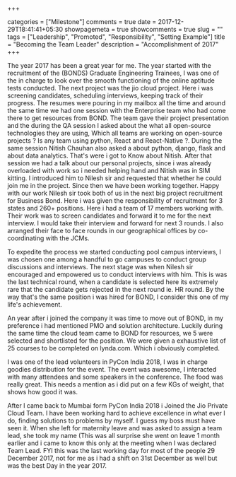 +++

categories = ["Milestone"]
comments = true
date = 2017-12-29T18:41:41+05:30
showpagemeta = true
showcomments = true
slug = ""
tags = ["Leadership", "Promoted", "Responsibility", "Setting Example"]
title = "Becoming the Team Leader"
description = "Accomplishment of 2017"
+++

The year 2017 has been a great year for me. The year started with the recruitment of the (BONDS) Graduate Engineering Trainees, I was one of the in charge to look over the smooth functioning of the online aptitude tests conducted. The next project was the jio cloud project. Here i was screening candidates, scheduling interviews, keeping track of their progress. The resumes were pouring in my mailbox all the time and around the same time we had one session with the Enterprise team who had come there to get resources from BOND. The team gave their project presentation and the during the QA session I asked about the what all open-source technologies they are using, Which all teams are working on open-source projects ? Is any team using python, React and React-Native ?. During the same session Nitish Chauhan also asked a about python, django, flask and about data analytics. That's were i got to Know about Nitish. After that session we had a talk about our personal projects, since i was already overloaded with work so i needed helping hand and Nitish was in SIM kitting. I introduced him to Nilesh sir and requested that whether he could join me in the project. Since then we have been working together. Happy with our work  Nilesh sir took both of us in the next big project recruitment for Business Bond. Here i was given the responsibility of recruitment for 3 states and 260+ positions. Here i had a team of 17 members working with. Their work was to screen candidates and forward it to me for the next interview. I would take their interview and forward for next 3 rounds. I also arranged their face to face rounds in our geographical offices by co-coordinating with the JCMs.

To expedite the process we started conducting pool campus interviews, I was chosen one among a handful to go campuses to conduct group discussions and interviews. The next stage was when Nilesh sir encouraged and empowered us to conduct interviews with him. This is was the last technical round, when a candidate is selected here its extremely rare that the candidate gets rejected in the next round ie. HR round. By the way that's the same position i was hired for BOND, I consider this one of my life's achievement.

An year after i joined the company it was time to move out of BOND, in my preference i had mentioned PMO and solution architecture. Luckily during the same time the cloud team came to BOND for resources, we 5 were selected and shortlisted for the position. We were given a exhaustive list of 25 courses to be completed on lynda.com. Which i obviously completed.

I was one of the lead volunteers in PyCon India 2018, I was in charge goodies distribution for the event. The event was awesome, I interacted with many attendees and some speakers in the conference. The food was really great. This needs a mention as i did put on a few KGs of weight, that shows how good it was.

After I came back to Mumbai form PyCon India 2018 i Joined the Jio Private Cloud Team. I have been working hard to achieve excellence in what ever I do, finding solutions to problems by myself. I guess my boss  must have seen it. When she left for maternity leave and was asked to assign a team lead, she took my name (This was all surprise she went on leave 1 month earlier and i came to know this only at the meeting when I was declared Team Lead. FYI this was the last working day for most of the people 29 December 2017, not for me as i had a shift on 31st December as well but was the best Day in the year 2017.

